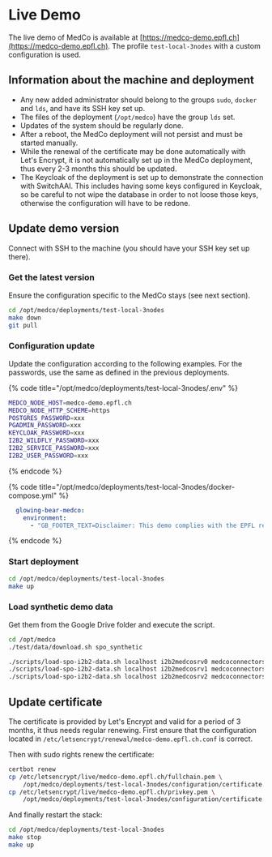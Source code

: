 # Live Demo

The live demo of MedCo is available at [https://medco-demo.epfl.ch](https://medco-demo.epfl.ch). The profile `test-local-3nodes` with a custom configuration is used.

## Information about the machine and deployment

* Any new added administrator should belong to the groups `sudo`, `docker` and `lds`, and have its SSH key set up.
* The files of the deployment \(`/opt/medco`\) have the group `lds` set.
* Updates of the system should be regularly done.
* After a reboot, the MedCo deployment will not persist and must be started manually.
* While the renewal of the certificate may be done automatically with Let's Encrypt, it is not automatically set up in the MedCo deployment, thus every 2-3 months this should be updated.
* The Keycloak of the deployment is set up to demonstrate the connection with SwitchAAI. This includes having some keys configured in Keycloak, so be careful to not wipe the database in order to not loose those keys, otherwise the configuration will have to be redone.

## Update demo version

Connect with SSH to the machine \(you should have your SSH key set up there\). 

### Get the latest version

Ensure the configuration specific to the MedCo stays \(see next section\).

```bash
cd /opt/medco/deployments/test-local-3nodes
make down
git pull
```

### Configuration update

Update the configuration according to the following examples. For the passwords, use the same as defined in the previous deployments.

{% code title="/opt/medco/deployments/test-local-3nodes/.env" %}
```bash
MEDCO_NODE_HOST=medco-demo.epfl.ch
MEDCO_NODE_HTTP_SCHEME=https
POSTGRES_PASSWORD=xxx
PGADMIN_PASSWORD=xxx
KEYCLOAK_PASSWORD=xxx
I2B2_WILDFLY_PASSWORD=xxx
I2B2_SERVICE_PASSWORD=xxx
I2B2_USER_PASSWORD=xxx
```
{% endcode %}

{% code title="/opt/medco/deployments/test-local-3nodes/docker-compose.yml" %}
```yaml
  glowing-bear-medco:
    environment:
      - "GB_FOOTER_TEXT=Disclaimer: This demo complies with the EPFL regulations and guidelines regarding the storage and use of personal data: https://www.epfl.ch/about/overview/overview/regulations-and-guidelines/"
```
{% endcode %}

### Start deployment

```bash
cd /opt/medco/deployments/test-local-3nodes
make up
```

### Load synthetic demo data

Get them from the Google Drive folder and execute the script.

```bash
cd /opt/medco
./test/data/download.sh spo_synthetic

./scripts/load-spo-i2b2-data.sh localhost i2b2medcosrv0 medcoconnectorsrv0
./scripts/load-spo-i2b2-data.sh localhost i2b2medcosrv1 medcoconnectorsrv1
./scripts/load-spo-i2b2-data.sh localhost i2b2medcosrv2 medcoconnectorsrv2
```

## Update certificate

The certificate is provided by Let's Encrypt and valid for a period of 3 months, it thus needs regular renewing. First ensure that the configuration located in `/etc/letsencrypt/renewal/medco-demo.epfl.ch.conf` is correct.

Then with sudo rights renew the certificate:

```bash
certbot renew
cp /etc/letsencrypt/live/medco-demo.epfl.ch/fullchain.pem \
    /opt/medco/deployments/test-local-3nodes/configuration/certificate.crt
cp /etc/letsencrypt/live/medco-demo.epfl.ch/privkey.pem \
    /opt/medco/deployments/test-local-3nodes/configuration/certificate.key
```

And finally restart the stack:

```bash
cd /opt/medco/deployments/test-local-3nodes
make stop
make up
```

